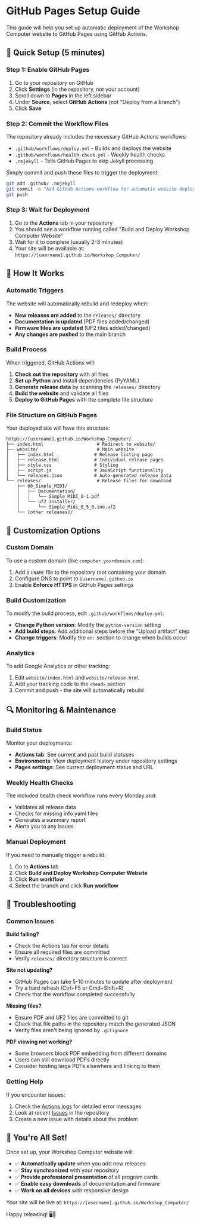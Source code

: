 # GitHub Pages Setup Guide

This guide will help you set up automatic deployment of the Workshop Computer website to GitHub Pages using GitHub Actions.

## 🚀 Quick Setup (5 minutes)

### Step 1: Enable GitHub Pages

1. Go to your repository on GitHub
2. Click **Settings** (in the repository, not your account)
3. Scroll down to **Pages** in the left sidebar
4. Under **Source**, select **GitHub Actions** (not "Deploy from a branch")
5. Click **Save**

### Step 2: Commit the Workflow Files

The repository already includes the necessary GitHub Actions workflows:
- `.github/workflows/deploy.yml` - Builds and deploys the website
- `.github/workflows/health-check.yml` - Weekly health checks
- `.nojekyll` - Tells GitHub Pages to skip Jekyll processing

Simply commit and push these files to trigger the deployment:

```bash
git add .github/ .nojekyll
git commit -m "Add GitHub Actions workflow for automatic website deployment"
git push
```

### Step 3: Wait for Deployment

1. Go to the **Actions** tab in your repository
2. You should see a workflow running called "Build and Deploy Workshop Computer Website"
3. Wait for it to complete (usually 2-3 minutes)
4. Your site will be available at: `https://[username].github.io/Workshop_Computer/`

## 🔧 How It Works

### Automatic Triggers

The website will automatically rebuild and redeploy when:
- **New releases are added** to the `releases/` directory
- **Documentation is updated** (PDF files added/changed)
- **Firmware files are updated** (UF2 files added/changed)
- **Any changes are pushed** to the main branch

### Build Process

When triggered, GitHub Actions will:

1. **Check out the repository** with all files
2. **Set up Python** and install dependencies (PyYAML)
3. **Generate release data** by scanning the `releases/` directory
4. **Build the website** and validate all files
5. **Deploy to GitHub Pages** with the complete file structure

### File Structure on GitHub Pages

Your deployed site will have this structure:
```
https://[username].github.io/Workshop_Computer/
├── index.html                    # Redirect to website/
├── website/                      # Main website
│   ├── index.html               # Release listing page
│   ├── release.html             # Individual release pages
│   ├── style.css                # Styling
│   ├── script.js                # JavaScript functionality
│   └── releases.json            # Auto-generated release data
└── releases/                     # Release files for download
    ├── 00_Simple_MIDI/
    │   ├── Documentation/
    │   │   └── Simple_MIDI_0-1.pdf
    │   └── uf2 Installer/
    │       └── Simple_Midi_0_5_0.ino.uf2
    └── [other releases]/
```

## 🎯 Customization Options

### Custom Domain

To use a custom domain (like `computer.yourdomain.com`):

1. Add a `CNAME` file to the repository root containing your domain
2. Configure DNS to point to `[username].github.io`
3. Enable **Enforce HTTPS** in GitHub Pages settings

### Build Customization

To modify the build process, edit `.github/workflows/deploy.yml`:

- **Change Python version**: Modify the `python-version` setting
- **Add build steps**: Add additional steps before the "Upload artifact" step
- **Change triggers**: Modify the `on:` section to change when builds occur

### Analytics

To add Google Analytics or other tracking:

1. Edit `website/index.html` and `website/release.html`
2. Add your tracking code to the `<head>` section
3. Commit and push - the site will automatically rebuild

## 🔍 Monitoring & Maintenance

### Build Status

Monitor your deployments:
- **Actions tab**: See current and past build statuses
- **Environments**: View deployment history under repository settings
- **Pages settings**: See current deployment status and URL

### Weekly Health Checks

The included health check workflow runs every Monday and:
- Validates all release data
- Checks for missing info.yaml files
- Generates a summary report
- Alerts you to any issues

### Manual Deployment

If you need to manually trigger a rebuild:
1. Go to **Actions** tab
2. Click **Build and Deploy Workshop Computer Website**
3. Click **Run workflow**
4. Select the branch and click **Run workflow**

## 🐛 Troubleshooting

### Common Issues

**Build failing?**
- Check the Actions tab for error details
- Ensure all required files are committed
- Verify `releases/` directory structure is correct

**Site not updating?**
- GitHub Pages can take 5-10 minutes to update after deployment
- Try a hard refresh (Ctrl+F5 or Cmd+Shift+R)
- Check that the workflow completed successfully

**Missing files?**
- Ensure PDF and UF2 files are committed to git
- Check that file paths in the repository match the generated JSON
- Verify files aren't being ignored by `.gitignore`

**PDF viewing not working?**
- Some browsers block PDF embedding from different domains
- Users can still download PDFs directly
- Consider hosting large PDFs elsewhere and linking to them

### Getting Help

If you encounter issues:
1. Check the [Actions logs](../../actions) for detailed error messages
2. Look at recent [Issues](../../issues) in the repository
3. Create a new issue with details about the problem

## 🎉 You're All Set!

Once set up, your Workshop Computer website will:
- ✅ **Automatically update** when you add new releases
- ✅ **Stay synchronized** with your repository
- ✅ **Provide professional presentation** of all program cards
- ✅ **Enable easy downloads** of documentation and firmware
- ✅ **Work on all devices** with responsive design

Your site will be live at: `https://[username].github.io/Workshop_Computer/`

Happy releasing! 🖥️🎵
